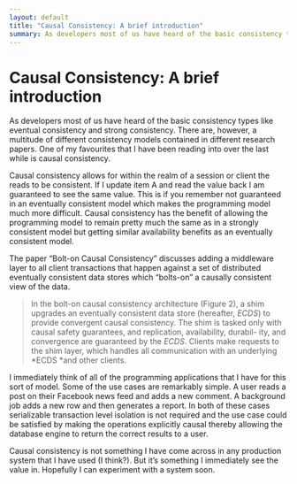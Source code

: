 ```yaml
---
layout: default
title: "Causal Consistency: A brief introduction"
summary: As developers most of us have heard of the basic consistency types like eventual consistency and strong consistency. There are, however, a multitude of different consistency models contained in different research papers. One of my favourites that I have been reading into over the last while is causal consistency.
---
```


# Causal Consistency: A brief introduction

As developers most of us have heard of the basic consistency types like eventual consistency and strong consistency. There are, however, a multitude of different consistency models contained in different research papers. One of my favourites that I have been reading into over the last while is causal consistency.

Causal consistency allows for within the realm of a session or client the reads to be consistent. If I update item A and read the value back I am guaranteed to see the same value. This is if you remember not guaranteed in an eventually consistent model which makes the programming model much more difficult. Causal consistency has the benefit of allowing the programming model to remain pretty much the same as in a strongly consistent model but getting similar availability benefits as an eventually consistent model.

The paper “Bolt-on Causal Consistency” discusses adding a middleware layer to all client transactions that happen against a set of distributed eventually consistent data stores which “bolts-on” a causally consistent view of the data.
> In the bolt-on causal consistency architecture (Figure 2), a shim upgrades an eventually consistent data store (hereafter, *ECDS*) to provide convergent causal consistency. The shim is tasked only with causal safety guarantees, and replication, availability, durabil- ity, and convergence are guaranteed by the *ECDS*. Clients make requests to the shim layer, which handles all communication with an underlying *ECDS *and other clients.

I immediately think of all of the programming applications that I have for this sort of model. Some of the use cases are remarkably simple. A user reads a post on their Facebook news feed and adds a new comment. A background job adds a new row and then generates a report. In both of these cases serializable transaction level isolation is not required and the use case could be satisfied by making the operations explicitly causal thereby allowing the database engine to return the correct results to a user.

Causal consistency is not something I have come across in any production system that I have used (I think?). But it’s something I immediately see the value in. Hopefully I can experiment with a system soon.
